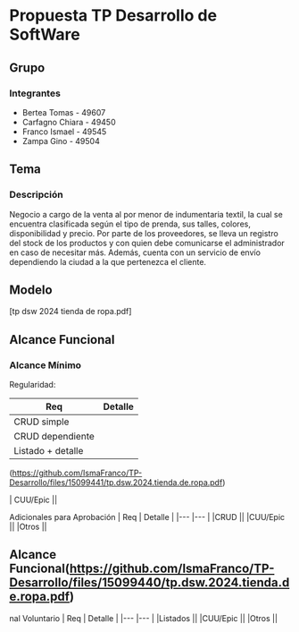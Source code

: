 # Propuesta TP Desarrollo de SoftWare

## Grupo

### Integrantes 
-  Bertea Tomas - 49607
-  Carfagno Chiara - 49450
-  Franco  Ismael - 49545
-  Zampa Gino - 49504 

## Tema 
### Descripción
Negocio a cargo de la venta al por menor de indumentaria textil, la cual se encuentra clasificada según el tipo de prenda, sus talles, colores, disponibilidad y precio. Por parte de los proveedores, se lleva un registro del stock de los productos y con quien debe comunicarse el administrador en caso de necesitar más. Además, cuenta con un servicio de envío dependiendo la ciudad a la que pertenezca el cliente.

## Modelo 
[tp dsw 2024 tienda de ropa.pdf]

## Alcance Funcional
### Alcance Mínimo 
Regularidad:

|  Req               |    Detalle     |
|---                 |---       |
|CRUD simple         ||
| CRUD dependiente   ||
| Listado + detalle  ||![DER tp dsw 2024 ](https://github.com/IsmaFranco/TP-Desarrollo/assets/74618994/2996e10c-6ca3-48d9-84fb-bd833e7e9e08)
(https://github.com/IsmaFranco/TP-Desarrollo/files/15099441/tp.dsw.2024.tienda.de.ropa.pdf)

| CUU/Epic           ||

Adicionales para Aprobación
|  Req               |    Detalle     |
|---                 |---       |
|CRUD                ||
|CUU/Epic            ||
|Otros               ||

## Alcance Funcional(https://github.com/IsmaFranco/TP-Desarrollo/files/15099440/tp.dsw.2024.tienda.de.ropa.pdf)
nal Voluntario
|  Req               |    Detalle     |
|---                 |---       |
|Listados            ||
|CUU/Epic            ||
|Otros               ||
